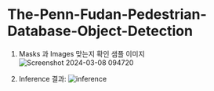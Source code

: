 # The-Penn-Fudan-Pedestrian-Database-Object-Detection
1. Masks 과 Images 맞는지 확인 샘플 이미지
![Screenshot 2024-03-08 094720](https://github.com/Oybek0407/The-Penn-Fudan-Pedestrian-Database-Object-Detection/assets/121758616/2010f889-c389-46f9-b124-70d93a848fb9)

2. Inference 결과:
![inference](https://github.com/Oybek0407/The-Penn-Fudan-Pedestrian-Database-Object-Detection/assets/121758616/48328567-62d9-43c7-9ff0-b872d8375988)
